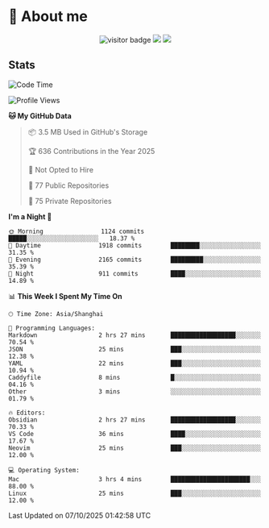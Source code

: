 <!-- ![](https://youpai.roccoshi.top/img/20200804214216.png) -->

# 🧐 About me
 
<p align="center">
<img src="https://visitor-badge.laobi.icu/badge?page_id=Lincest.Lincest&title=hits" alt="visitor badge"/>
<a href="mailto:imroccoshi@gmail.com"><img src="https://img.shields.io/badge/gmail-imroccoshi%40gmail.com-red"></a>
<a href="https://blog.roccoshi.top"><img src="https://img.shields.io/badge/blog-roccoshi-green"></a>
</p>

## Stats

<!--START_SECTION:waka-->
![Code Time](http://img.shields.io/badge/Code%20Time-2%2C807%20hrs%2031%20mins-blue)

![Profile Views](http://img.shields.io/badge/Profile%20Views-0-blue)

**🐱 My GitHub Data** 

> 📦 3.5 MB Used in GitHub's Storage 
 > 
> 🏆 636 Contributions in the Year 2025
 > 
> 🚫 Not Opted to Hire
 > 
> 📜 77 Public Repositories 
 > 
> 🔑 75 Private Repositories 
 > 
**I'm a Night 🦉** 

```text
🌞 Morning                1124 commits        █████░░░░░░░░░░░░░░░░░░░░   18.37 % 
🌆 Daytime                1918 commits        ████████░░░░░░░░░░░░░░░░░   31.35 % 
🌃 Evening                2165 commits        █████████░░░░░░░░░░░░░░░░   35.39 % 
🌙 Night                  911 commits         ████░░░░░░░░░░░░░░░░░░░░░   14.89 % 
```


📊 **This Week I Spent My Time On** 

```text
🕑︎ Time Zone: Asia/Shanghai

💬 Programming Languages: 
Markdown                 2 hrs 27 mins       ██████████████████░░░░░░░   70.54 % 
JSON                     25 mins             ███░░░░░░░░░░░░░░░░░░░░░░   12.38 % 
YAML                     22 mins             ███░░░░░░░░░░░░░░░░░░░░░░   10.94 % 
Caddyfile                8 mins              █░░░░░░░░░░░░░░░░░░░░░░░░   04.16 % 
Other                    3 mins              ░░░░░░░░░░░░░░░░░░░░░░░░░   01.79 % 

🔥 Editors: 
Obsidian                 2 hrs 27 mins       ██████████████████░░░░░░░   70.33 % 
VS Code                  36 mins             ████░░░░░░░░░░░░░░░░░░░░░   17.67 % 
Neovim                   25 mins             ███░░░░░░░░░░░░░░░░░░░░░░   12.00 % 

💻 Operating System: 
Mac                      3 hrs 4 mins        ██████████████████████░░░   88.00 % 
Linux                    25 mins             ███░░░░░░░░░░░░░░░░░░░░░░   12.00 % 
```


 Last Updated on 07/10/2025 01:42:58 UTC
<!--END_SECTION:waka-->


